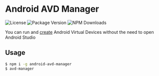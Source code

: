 # Android AVD Manager

![License](https://img.shields.io/npm/l/android-avd-manager.svg?style=flat)
![Package Version](https://img.shields.io/npm/v/android-avd-manager.svg?style=flat)
![NPM Downloads](https://img.shields.io/npm/dt/android-avd-manager.svg?style=flat)

You can run and [create](https://stackoverflow.com/posts/42840483/revisions) Android Virtual Devices without the need to open Android Studio

## Usage

```sh
$ npm i -g android-avd-manager
$ avd-manager
```
